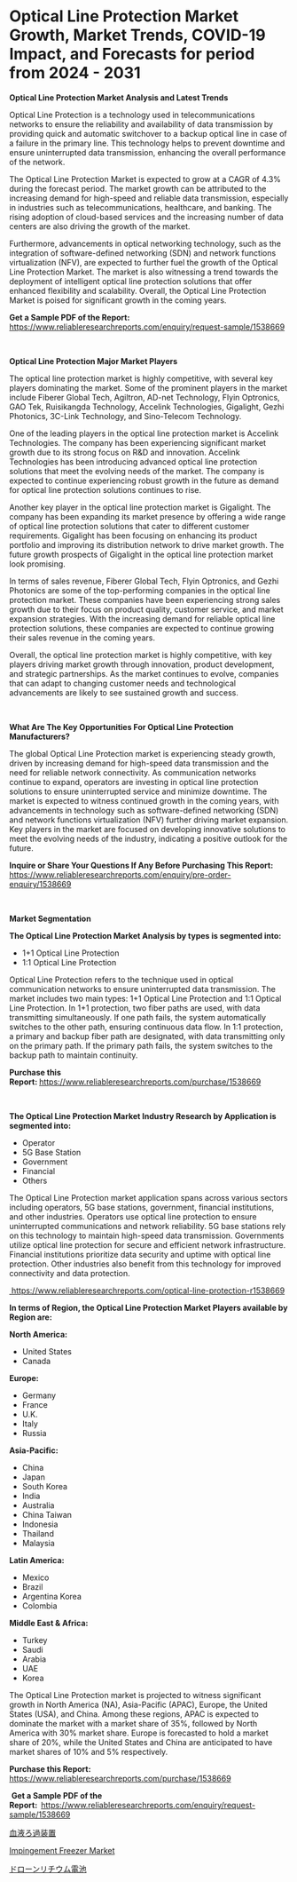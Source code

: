 <p><h1>Optical Line Protection Market Growth, Market Trends, COVID-19 Impact, and Forecasts for period from 2024 - 2031</h1></p><p><strong>Optical Line Protection Market Analysis and Latest Trends</strong></p>
<p><p>Optical Line Protection is a technology used in telecommunications networks to ensure the reliability and availability of data transmission by providing quick and automatic switchover to a backup optical line in case of a failure in the primary line. This technology helps to prevent downtime and ensure uninterrupted data transmission, enhancing the overall performance of the network.</p><p>The Optical Line Protection Market is expected to grow at a CAGR of 4.3% during the forecast period. The market growth can be attributed to the increasing demand for high-speed and reliable data transmission, especially in industries such as telecommunications, healthcare, and banking. The rising adoption of cloud-based services and the increasing number of data centers are also driving the growth of the market.</p><p>Furthermore, advancements in optical networking technology, such as the integration of software-defined networking (SDN) and network functions virtualization (NFV), are expected to further fuel the growth of the Optical Line Protection Market. The market is also witnessing a trend towards the deployment of intelligent optical line protection solutions that offer enhanced flexibility and scalability. Overall, the Optical Line Protection Market is poised for significant growth in the coming years.</p></p>
<p><strong>Get a Sample PDF of the Report:&nbsp;</strong> <a href="https://www.reliableresearchreports.com/enquiry/request-sample/1538669">https://www.reliableresearchreports.com/enquiry/request-sample/1538669</a></p>
<p>&nbsp;</p>
<p><strong>Optical Line Protection Major Market Players</strong></p>
<p><p>The optical line protection market is highly competitive, with several key players dominating the market. Some of the prominent players in the market include Fiberer Global Tech, Agiltron, AD-net Technology, Flyin Optronics, GAO Tek, Ruisikangda Technology, Accelink Technologies, Gigalight, Gezhi Photonics, 3C-Link Technology, and Sino-Telecom Technology.</p><p>One of the leading players in the optical line protection market is Accelink Technologies. The company has been experiencing significant market growth due to its strong focus on R&D and innovation. Accelink Technologies has been introducing advanced optical line protection solutions that meet the evolving needs of the market. The company is expected to continue experiencing robust growth in the future as demand for optical line protection solutions continues to rise.</p><p>Another key player in the optical line protection market is Gigalight. The company has been expanding its market presence by offering a wide range of optical line protection solutions that cater to different customer requirements. Gigalight has been focusing on enhancing its product portfolio and improving its distribution network to drive market growth. The future growth prospects of Gigalight in the optical line protection market look promising.</p><p>In terms of sales revenue, Fiberer Global Tech, Flyin Optronics, and Gezhi Photonics are some of the top-performing companies in the optical line protection market. These companies have been experiencing strong sales growth due to their focus on product quality, customer service, and market expansion strategies. With the increasing demand for reliable optical line protection solutions, these companies are expected to continue growing their sales revenue in the coming years.</p><p>Overall, the optical line protection market is highly competitive, with key players driving market growth through innovation, product development, and strategic partnerships. As the market continues to evolve, companies that can adapt to changing customer needs and technological advancements are likely to see sustained growth and success.</p></p>
<p>&nbsp;</p>
<p><strong>What Are The Key Opportunities For Optical Line Protection Manufacturers?</strong></p>
<p><p>The global Optical Line Protection market is experiencing steady growth, driven by increasing demand for high-speed data transmission and the need for reliable network connectivity. As communication networks continue to expand, operators are investing in optical line protection solutions to ensure uninterrupted service and minimize downtime. The market is expected to witness continued growth in the coming years, with advancements in technology such as software-defined networking (SDN) and network functions virtualization (NFV) further driving market expansion. Key players in the market are focused on developing innovative solutions to meet the evolving needs of the industry, indicating a positive outlook for the future.</p></p>
<p><strong>Inquire or Share Your Questions If Any Before Purchasing This Report:</strong> <a href="https://www.reliableresearchreports.com/enquiry/pre-order-enquiry/1538669">https://www.reliableresearchreports.com/enquiry/pre-order-enquiry/1538669</a></p>
<p>&nbsp;</p>
<p><strong>Market Segmentation</strong></p>
<p><strong>The Optical Line Protection Market Analysis by types is segmented into:</strong></p>
<p><ul><li>1+1 Optical Line Protection</li><li>1:1 Optical Line Protection</li></ul></p>
<p><p>Optical Line Protection refers to the technique used in optical communication networks to ensure uninterrupted data transmission. The market includes two main types: 1+1 Optical Line Protection and 1:1 Optical Line Protection. In 1+1 protection, two fiber paths are used, with data transmitting simultaneously. If one path fails, the system automatically switches to the other path, ensuring continuous data flow. In 1:1 protection, a primary and backup fiber path are designated, with data transmitting only on the primary path. If the primary path fails, the system switches to the backup path to maintain continuity.</p></p>
<p><strong>Purchase this Report:&nbsp;</strong><a href="https://www.reliableresearchreports.com/purchase/1538669">https://www.reliableresearchreports.com/purchase/1538669</a></p>
<p>&nbsp;</p>
<p><strong>The Optical Line Protection Market Industry Research by Application is segmented into:</strong></p>
<p><ul><li>Operator</li><li>5G Base Station</li><li>Government</li><li>Financial</li><li>Others</li></ul></p>
<p><p>The Optical Line Protection market application spans across various sectors including operators, 5G base stations, government, financial institutions, and other industries. Operators use optical line protection to ensure uninterrupted communications and network reliability. 5G base stations rely on this technology to maintain high-speed data transmission. Governments utilize optical line protection for secure and efficient network infrastructure. Financial institutions prioritize data security and uptime with optical line protection. Other industries also benefit from this technology for improved connectivity and data protection.</p></p>
<p><a href="https://www.reliableresearchreports.com/optical-line-protection-r1538669">&nbsp;https://www.reliableresearchreports.com/optical-line-protection-r1538669</a></p>
<p><strong>In terms of Region, the Optical Line Protection Market Players available by Region are:</strong></p>
<p>
    <p> <strong> North America: </strong>
        <ul>
            <li>United States</li>
            <li>Canada</li>
        </ul>
        </p> 
    <p> <strong> Europe: </strong>
        <ul>
            <li>Germany</li>
            <li>France</li>
            <li>U.K.</li>
            <li>Italy</li>
            <li>Russia</li>
        </ul>
        </p> 
    <p> <strong> Asia-Pacific: </strong>
        <ul>
            <li>China</li>
            <li>Japan</li>
            <li>South Korea</li>
            <li>India</li>
            <li>Australia</li>
            <li>China Taiwan</li>
            <li>Indonesia</li>
            <li>Thailand</li>
            <li>Malaysia</li>
        </ul>
        </p> 
    <p> <strong> Latin America: </strong>
        <ul>
            <li>Mexico</li>
            <li>Brazil</li>
            <li>Argentina Korea</li>
            <li>Colombia</li>
        </ul>
        </p> 
    <p> <strong> Middle East & Africa: </strong>
        <ul>
            <li>Turkey</li>
            <li>Saudi</li>
            <li>Arabia</li>
            <li>UAE</li>
            <li>Korea</li>
        </ul>
    </p>
    </p>
<p><p>The Optical Line Protection market is projected to witness significant growth in North America (NA), Asia-Pacific (APAC), Europe, the United States (USA), and China. Among these regions, APAC is expected to dominate the market with a market share of 35%, followed by North America with 30% market share. Europe is forecasted to hold a market share of 20%, while the United States and China are anticipated to have market shares of 10% and 5% respectively.</p></p>
<p><strong>Purchase this Report: </strong><a href="https://www.reliableresearchreports.com/purchase/1538669">https://www.reliableresearchreports.com/purchase/1538669</a></p>
<p>&nbsp;<strong>Get a Sample PDF of the Report:&nbsp;&nbsp;</strong><a href="https://www.reliableresearchreports.com/enquiry/request-sample/1538669">https://www.reliableresearchreports.com/enquiry/request-sample/1538669</a></p>
<p><strong></strong></p>
<p><p><a href="https://medium.com/@orlohagenes_12279/%E8%A1%80%E6%B6%B2%E3%82%8D%E9%81%8E%E8%A3%85%E7%BD%AE%E3%81%AE%E5%B8%82%E5%A0%B4%E3%82%B7%E3%82%A7%E3%82%A2%E3%81%AE%E9%80%B2%E5%8C%96%E3%81%A8%E5%B8%82%E5%A0%B4%E6%88%90%E9%95%B7%E3%83%88%E3%83%AC%E3%83%B3%E3%83%892024%E5%B9%B4%E3%81%8B%E3%82%892031%E5%B9%B4%E3%81%BE%E3%81%A7-ec509605b40d">血液ろ過装置</a></p><p><a href="https://view.publitas.com/reportprime-1/impingement-freezer-market-centers-on-aspects-such-as-market-growth-market-share-market-opportunity-and-projected-forecasts-spanning-from-2024-to-2031/">Impingement Freezer Market</a></p><p><a href="https://medium.com/@jaylonlesch1993/%E3%83%89%E3%83%AD%E3%83%BC%E3%83%B3%E3%83%AA%E3%83%81%E3%82%A6%E3%83%A0%E3%83%90%E3%83%83%E3%83%86%E3%83%AA%E3%83%BC%E3%83%9E%E3%83%BC%E3%82%B1%E3%83%83%E3%83%88%E3%81%AE%E5%88%86%E6%9E%90-%E3%82%B0%E3%83%AD%E3%83%BC%E3%83%90%E3%83%AB%E7%94%A3%E6%A5%AD%E3%81%AE%E8%A6%8B%E9%80%9A%E3%81%97%E3%81%A8%E4%BA%88%E6%B8%AC-2024%E5%B9%B4%E3%81%8B%E3%82%892031%E5%B9%B4-0b6329a580db">ドローンリチウム電池</a></p></p>